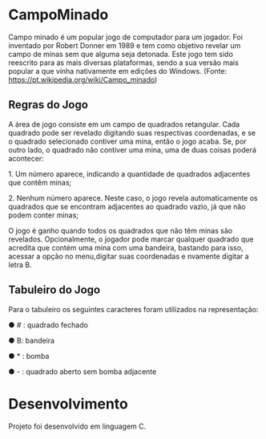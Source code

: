 # CampoMinado

Campo minado é um popular jogo de computador para um jogador. Foi inventado por Robert
Donner em 1989 e tem como objetivo revelar um campo de minas sem que alguma seja
detonada. Este jogo tem sido reescrito para as mais diversas plataformas, sendo a sua versão
mais popular a que vinha nativamente em edições do Windows.
(Fonte: https://pt.wikipedia.org/wiki/Campo_minado)

## Regras do Jogo
A área de jogo consiste em um campo de quadrados retangular. Cada quadrado pode ser
revelado digitando suas respectivas coordenadas, e se o quadrado selecionado contiver uma mina, então o jogo acaba.
Se, por outro lado, o quadrado não contiver uma mina, uma de duas coisas poderá acontecer:

<p> 1. Um número aparece, indicando a quantidade de quadrados adjacentes que contêm
minas; </p>
<p> 2. Nenhum número aparece. Neste caso, o jogo revela automaticamente os
quadrados que se encontram adjacentes ao quadrado vazio, já que não podem
conter minas; </p>
O jogo é ganho quando todos os quadrados que não têm minas são revelados.
Opcionalmente, o jogador pode marcar qualquer quadrado que acredita que contém uma mina
com uma bandeira, bastando para isso, acessar a opção no menu,digitar suas coordenadas e nvamente digitar a letra B.

## Tabuleiro do Jogo
Para o tabuleiro os seguintes caracteres foram utilizados na representação:

<p> ● # : quadrado fechado </p>
<p> ● B: bandeira </p>
<p> ● * : bomba </p>
<p> ● - : quadrado aberto sem bomba adjacente </p>


# Desenvolvimento

Projeto foi desenvolvido em linguagem C.
